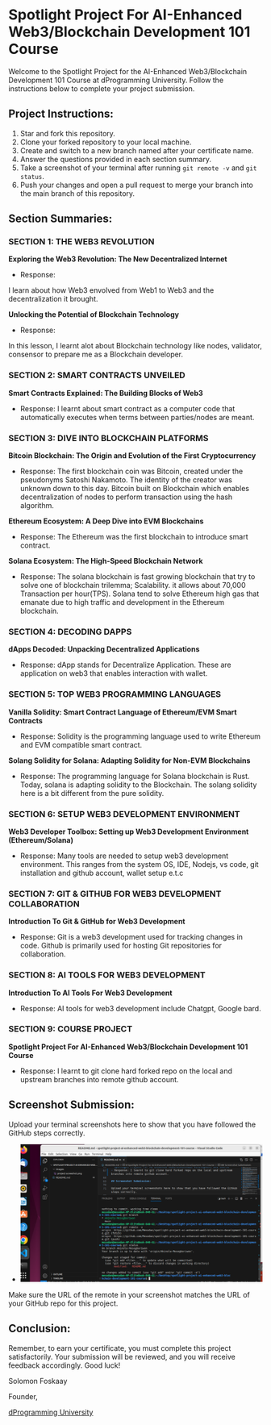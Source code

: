 # Spotlight Project For AI-Enhanced Web3/Blockchain Development 101 Course

Welcome to the Spotlight Project for the AI-Enhanced Web3/Blockchain Development 101 Course at dProgramming University. Follow the instructions below to complete your project submission.

## Project Instructions:

1. Star and fork this repository.
2. Clone your forked repository to your local machine.
3. Create and switch to a new branch named after your certificate name.
4. Answer the questions provided in each section summary.
5. Take a screenshot of your terminal after running `git remote -v` and `git status`.
6. Push your changes and open a pull request to merge your branch into the main branch of this repository.

## Section Summaries:

### SECTION 1: THE WEB3 REVOLUTION
**Exploring the Web3 Revolution: The New Decentralized Internet**
- Response: 

I learn about how Web3 envolved from Web1 to Web3 and the decentralization it brought.

**Unlocking the Potential of Blockchain Technology**
- Response: 

In this lesson, I learnt alot about Blockchain technology like nodes, validator, consensor to prepare me as a Blockchain developer.

### SECTION 2: SMART CONTRACTS UNVEILED
**Smart Contracts Explained: The Building Blocks of Web3**
- Response: 
I learnt about smart contract as a computer code that automatically executes when terms between parties/nodes are meant.

### SECTION 3: DIVE INTO BLOCKCHAIN PLATFORMS
**Bitcoin Blockchain: The Origin and Evolution of the First Cryptocurrency**
- Response: The first blockchain coin was Bitcoin, created under the pseudonyms Satoshi Nakamoto. The identity of the creator was unknown down to this day. Bitcoin built on Blockchain which enables decentralization of nodes to perform transaction using the hash algorithm.

**Ethereum Ecosystem: A Deep Dive into EVM Blockchains**
- Response: The Ethereum was the first blockchain to introduce smart contract.

**Solana Ecosystem: The High-Speed Blockchain Network**
- Response: The solana blockchain is fast growing blockchain that try to solve one of blockchain trilemma; Scalability. it allows about 70,000 Transaction per hour(TPS). Solana tend to solve Ethereum high gas that emanate due to high traffic and development in the Ethereum blockchain.

### SECTION 4: DECODING DAPPS
**dApps Decoded: Unpacking Decentralized Applications**
- Response:  dApp stands for Decentralize Application. These are application on web3 that enables interaction with wallet.

### SECTION 5: TOP WEB3 PROGRAMMING LANGUAGES
**Vanilla Solidity: Smart Contract Language of Ethereum/EVM Smart Contracts**
- Response: Solidity is the programming language used to write Ethereum and EVM compatible smart contract.

**Solang Solidity for Solana: Adapting Solidity for Non-EVM Blockchains**
- Response: The programming language for Solana blockchain is Rust. Today, solana is adapting solidity to the Blockchain. The solang solidity here is a bit different from the pure solidity.

### SECTION 6: SETUP WEB3 DEVELOPMENT ENVIRONMENT
**Web3 Developer Toolbox: Setting up Web3 Development Environment (Ethereum/Solana)**
- Response: Many tools are needed to setup web3 development environment. This ranges from the system OS, IDE, Nodejs, vs code, git installation and github account, wallet setup e.t.c

### SECTION 7: GIT & GITHUB FOR WEB3 DEVELOPMENT COLLABORATION
**Introduction To Git & GitHub for Web3 Development**
- Response: Git is a web3 development used for tracking changes in code. Github is primarily used for hosting Git repositories for collaboration.

### SECTION 8: AI TOOLS FOR WEB3 DEVELOPMENT
**Introduction To AI Tools For Web3 Development**
- Response: AI tools for web3 development include Chatgpt, Google bard.  

### SECTION 9: COURSE PROJECT
**Spotlight Project For AI-Enhanced Web3/Blockchain Development 101 Course**
- Response: I learnt to git clone hard forked repo on the local and upstream branches into remote github account.

## Screenshot Submission:

Upload your terminal screenshots here to show that you have followed the GitHub steps correctly.

- ![GitHub Remote URL](images/Akinola-project-screenshot.png)

Make sure the URL of the remote in your screenshot matches the URL of your GitHub repo for this project.

## Conclusion:

Remember, to earn your certificate, you must complete this project satisfactorily. Your submission will be reviewed, and you will receive feedback accordingly. Good luck!

Solomon Foskaay

Founder,

[dProgramming University](https://dProgrammingUniversity.com)

